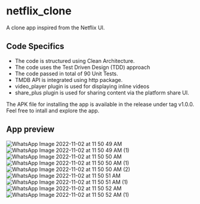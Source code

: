 # netflix_clone

A clone app inspired from the Netflix UI.

## Code Specifics

- The code is structured using Clean Architecture. 
- The code uses the Test Driven Design (TDD) approach
- The code passed in total of 90 Unit Tests.
- TMDB API is integrated using http package.
- video_player plugin is used for displaying inline videos
- share_plus plugin is used for sharing content via the platform share UI.

The APK file for installing the app is available in the release under tag v1.0.0.\
Feel free to intall and explore the app.

## App preview

![WhatsApp Image 2022-11-02 at 11 50 49 AM](https://user-images.githubusercontent.com/113328135/199413451-cd8c9906-e8e9-4846-bece-03701c3b7dab.jpeg)![WhatsApp Image 2022-11-02 at 11 50 49 AM (1)](https://user-images.githubusercontent.com/113328135/199413492-e936b7e0-e3c1-4ac4-ad70-2899e95592e0.jpeg)
![WhatsApp Image 2022-11-02 at 11 50 50 AM](https://user-images.githubusercontent.com/113328135/199413603-1971b5c6-4b11-4def-9283-85cce39243e4.jpeg)
![WhatsApp Image 2022-11-02 at 11 50 50 AM (1)](https://user-images.githubusercontent.com/113328135/199413631-caa17c6f-4b83-43b9-b396-84bbe7872197.jpeg)
![WhatsApp Image 2022-11-02 at 11 50 50 AM (2)](https://user-images.githubusercontent.com/113328135/199413656-09c29042-0df6-4888-b008-f0f9f5e17af4.jpeg)
![WhatsApp Image 2022-11-02 at 11 50 51 AM](https://user-images.githubusercontent.com/113328135/199413754-ffcbb794-f9f4-42b1-bb81-a79d61f3bb55.jpeg)
![WhatsApp Image 2022-11-02 at 11 50 51 AM (1)](https://user-images.githubusercontent.com/113328135/199413777-65450cc8-9377-43f4-9813-4dc547678dc5.jpeg)
![WhatsApp Image 2022-11-02 at 11 50 52 AM](https://user-images.githubusercontent.com/113328135/199413800-40e56e5f-f69a-4918-963e-80b4c49ccba0.jpeg)
![WhatsApp Image 2022-11-02 at 11 50 52 AM (1)](https://user-images.githubusercontent.com/113328135/199413823-dc635224-66f6-463a-8c11-692bf9a55755.jpeg)
